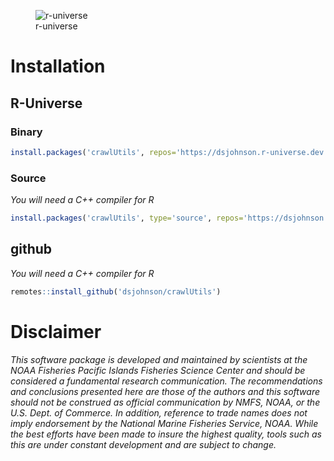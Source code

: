<!-- README.md is generated from README.Rmd. Please edit that file -->

<figure>
<img src="https://r-lib.r-universe.dev/badges/crawlUtils"
alt="r-universe" />
<figcaption aria-hidden="true">r-universe</figcaption>
</figure>

# Installation

## R-Universe

### Binary

``` r
install.packages('crawlUtils', repos='https://dsjohnson.r-universe.dev')
```

### Source

*You will need a C++ compiler for R*

``` r
install.packages('crawlUtils', type='source', repos='https://dsjohnson.r-universe.dev')
```

## github

*You will need a C++ compiler for R*

``` r
remotes::install_github('dsjohnson/crawlUtils')
```

# Disclaimer

*This software package is developed and maintained by scientists at the
NOAA Fisheries Pacific Islands Fisheries Science Center and should be
considered a fundamental research communication. The recommendations and
conclusions presented here are those of the authors and this software
should not be construed as official communication by NMFS, NOAA, or the
U.S. Dept. of Commerce. In addition, reference to trade names does not
imply endorsement by the National Marine Fisheries Service, NOAA. While
the best efforts have been made to insure the highest quality, tools
such as this are under constant development and are subject to change.*
